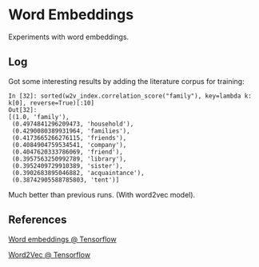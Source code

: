 # Word Embeddings

Experiments with word embeddings.

## Log

Got some interesting results by adding the literature corpus for training:

```
In [32]: sorted(w2v_index.correlation_score("family"), key=lambda k: k[0], reverse=True)[:10]
Out[32]:
[(1.0, 'family'),
 (0.4974841296209473, 'household'),
 (0.4290080389931964, 'families'),
 (0.4173665266276115, 'friends'),
 (0.4084904759534541, 'company'),
 (0.4047620333786069, 'friend'),
 (0.3957563250992789, 'library'),
 (0.3952409729910389, 'sister'),
 (0.3902683895046882, 'acquaintance'),
 (0.38742905588785803, 'tent')]
 ```

 Much better than previous runs. (With word2vec model).

## References

[Word embeddings @ Tensorflow](https://www.tensorflow.org/text/guide/word_embeddings)

[Word2Vec @ Tensorflow](https://www.tensorflow.org/text/tutorials/word2vec)
